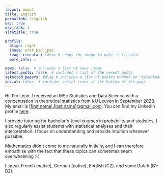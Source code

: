 ```yaml
---
layout: about
title: English
permalink: /english
nav: true
nav_rank: 1
sitetitle: true

profile:
  align: right
  image: prof_pic.jpeg
  image_circular: false # crops the image to make it circular
  more_info: >

news: false  # includes a list of news items
latest_posts: false  # includes a list of the newest posts
selected_papers: false # includes a list of papers marked as "selected={true}"
social: false  # includes social icons at the bottom of the page
---
```


Hi! I'm Leon. I received an MSc Statistics and Data Science with a concentration in theoretical statistics from KU Leuven in September 2023. My email is <a href='#'>[first name].[last name]@gmail.com</a>. You can find my Linkedin profile [here](https://linkedin.com/in/leonrofagha/). 

I provide tutoring for bachelor's-level courses in probability and statistics. I also regularly assist students with statistical analyses and their interpretation. I focus on understanding and provide intuition whenever possible. 

Mathematics didn't come to me naturally initially, and I can therefore empathise with the fact that these topics can sometimes seem overwhelming :-)

I speak French (native), German (native), English (C2), and some Dutch (B1-B2).